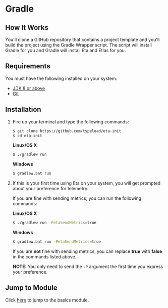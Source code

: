 # Gradle

## How It Works

You'll clone a GitHub repository that contains a project template and you'll build the project using the Gradle Wrapper script. The script will install Gradle for you and Gradle will install Eta and Etlas for you.

## Requirements

You must have the following installed on your system:

- [JDK 8 or above](http://www.oracle.com/technetwork/java/javase/downloads/jdk8-downloads-2133151.html)
- [Git](https://git-scm.com/book/en/v1/Getting-Started-Installing-Git)

## Installation

1.  Fire up your terminal and type the following commands:

    ```sh
    $ git clone https://github.com/typelead/eta-init
    $ cd eta-init
    ```

    **Linux/OS X**

    ```sh
    $ ./gradlew run
    ```

    **Windows**

    ```sh
    $ gradlew.bat run
    ```

2.  If this is your first time using Eta on your system, you will get prompted about your preference for telemetry.

    If you are fine with sending metrics, you can run the following commands:

    **Linux/OS X**

    ```sh
    $ ./gradlew run -PetaSendMetrics=true
    ```

    **Windows**

    ```sh
    $ gradlew.bat run -PetaSendMetrics=true
    ```

    If you are **not** fine with sending metrics, you can replace **true** with **false** in the commands listed above.

    **NOTE:** You only need to send the `-P` argument the first time you express your preference.

## Jump to Module

Click [here](/docs/user-guides/eta-user-guide/basics/quick-start) to jump to the basics module.
